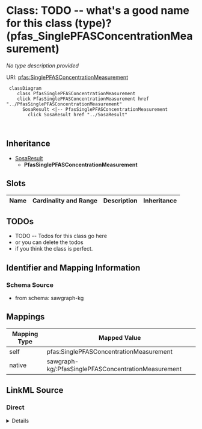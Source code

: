 

# Class: TODO -- what's a good name for this class (type)? (pfas_SinglePFASConcentrationMeasurement)


_No type description provided_





URI: [pfas:SinglePFASConcentrationMeasurement](http://sawgraph.spatialai.org/v1/pfas#SinglePFASConcentrationMeasurement)






```mermaid
 classDiagram
    class PfasSinglePFASConcentrationMeasurement
    click PfasSinglePFASConcentrationMeasurement href "../PfasSinglePFASConcentrationMeasurement"
      SosaResult <|-- PfasSinglePFASConcentrationMeasurement
        click SosaResult href "../SosaResult"
      
      
```





## Inheritance
* [SosaResult](../classes/SosaResult.md)
    * **PfasSinglePFASConcentrationMeasurement**



## Slots

| Name | Cardinality and Range | Description | Inheritance |
| ---  | --- | --- | --- |









## TODOs

* TODO -- Todos for this class go here
* or you can delete the todos
* if you think the class is perfect.

## Identifier and Mapping Information







### Schema Source


* from schema: sawgraph-kg




## Mappings

| Mapping Type | Mapped Value |
| ---  | ---  |
| self | pfas:SinglePFASConcentrationMeasurement |
| native | sawgraph-kg/:PfasSinglePFASConcentrationMeasurement |







## LinkML Source

<!-- TODO: investigate https://stackoverflow.com/questions/37606292/how-to-create-tabbed-code-blocks-in-mkdocs-or-sphinx -->

### Direct

<details>
```yaml
name: pfas_SinglePFASConcentrationMeasurement
description: No type description provided
title: TODO -- what's a good name for this class (type)?
todos:
- TODO -- Todos for this class go here
- or you can delete the todos
- if you think the class is perfect.
notes:
- Class with 115882 occurences.
from_schema: sawgraph-kg
rank: 1000
is_a: sosa_Result
class_uri: pfas:SinglePFASConcentrationMeasurement

```
</details>

### Induced

<details>
```yaml
name: pfas_SinglePFASConcentrationMeasurement
description: No type description provided
title: TODO -- what's a good name for this class (type)?
todos:
- TODO -- Todos for this class go here
- or you can delete the todos
- if you think the class is perfect.
notes:
- Class with 115882 occurences.
from_schema: sawgraph-kg
rank: 1000
is_a: sosa_Result
class_uri: pfas:SinglePFASConcentrationMeasurement

```
</details>